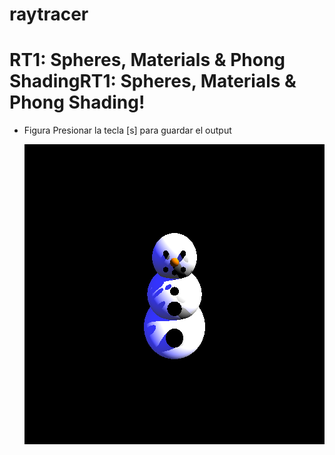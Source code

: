 # raytracer

# RT1: Spheres, Materials & Phong ShadingRT1: Spheres, Materials & Phong Shading!
- Figura
    Presionar la tecla [s] para guardar el output

    ![Figura](./raytracer/output.bmp)

